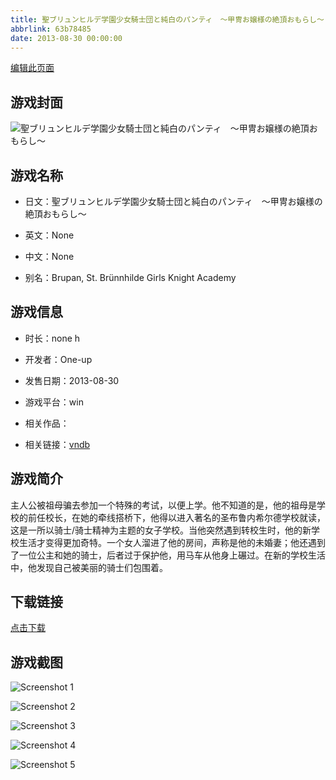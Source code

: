 ```yaml
---
title: 聖ブリュンヒルデ学園少女騎士団と純白のパンティ　～甲冑お嬢様の絶頂おもらし～
abbrlink: 63b78485
date: 2013-08-30 00:00:00
---
```

[编辑此页面](https://github.com/ACG-3/ADV3-source/blob/main/source/_posts/%E8%81%96%E3%83%96%E3%83%AA%E3%83%A5%E3%83%B3%E3%83%92%E3%83%AB%E3%83%87%E5%AD%A6%E5%9C%92%E5%B0%91%E5%A5%B3%E9%A8%8E%E5%A3%AB%E5%9B%A3%E3%81%A8%E7%B4%94%E7%99%BD%E3%81%AE%E3%83%91%E3%83%B3%E3%83%86%E3%82%A3%E3%80%80%EF%BD%9E%E7%94%B2%E5%86%91%E3%81%8A%E5%AC%A2%E6%A7%98%E3%81%AE%E7%B5%B6%E9%A0%82%E3%81%8A%E3%82%82%E3%82%89%E3%81%97%EF%BD%9E.md)

## 游戏封面

![聖ブリュンヒルデ学園少女騎士団と純白のパンティ　～甲冑お嬢様の絶頂おもらし～](https://pan.timero.xyz/d/onedrive/img_lib_001/%E8%81%96%E3%83%96%E3%83%AA%E3%83%A5%E3%83%B3%E3%83%92%E3%83%AB%E3%83%87%E5%AD%A6%E5%9C%92%E5%B0%91%E5%A5%B3%E9%A8%8E%E5%A3%AB%E5%9B%A3%E3%81%A8%E7%B4%94%E7%99%BD%E3%81%AE%E3%83%91%E3%83%B3%E3%83%86%E3%82%A3%E3%80%80%EF%BD%9E%E7%94%B2%E5%86%91%E3%81%8A%E5%AC%A2%E6%A7%98%E3%81%AE%E7%B5%B6%E9%A0%82%E3%81%8A%E3%82%82%E3%82%89%E3%81%97%EF%BD%9E_cover.avif)


## 游戏名称

- 日文：聖ブリュンヒルデ学園少女騎士団と純白のパンティ　～甲冑お嬢様の絶頂おもらし～
- 英文：None
- 中文：None

- 别名：Brupan, St. Brünnhilde Girls Knight Academy


## 游戏信息

- 时长：none h
- 开发者：One-up
- 发售日期：2013-08-30
- 游戏平台：win
- 相关作品：

- 相关链接：[vndb](https://vndb.org/v12575)


## 游戏简介

主人公被祖母骗去参加一个特殊的考试，以便上学。他不知道的是，他的祖母是学校的前任校长，在她的牵线搭桥下，他得以进入著名的圣布鲁内希尔德学校就读，这是一所以骑士/骑士精神为主题的女子学校。当他突然遇到转校生时，他的新学校生活才变得更加奇特。一个女人溜进了他的房间，声称是他的未婚妻；他还遇到了一位公主和她的骑士，后者过于保护他，用马车从他身上碾过。在新的学校生活中，他发现自己被美丽的骑士们包围着。


## 下载链接

[点击下载](https://pan.timero.xyz/onedrive/adv_lib_001/%E8%81%96%E3%83%96%E3%83%AA%E3%83%A5%E3%83%B3%E3%83%92%E3%83%AB%E3%83%87%E5%AD%A6%E5%9C%92%E5%B0%91%E5%A5%B3%E9%A8%8E%E5%A3%AB%E5%9B%A3%E3%81%A8%E7%B4%94%E7%99%BD%E3%81%AE%E3%83%91%E3%83%B3%E3%83%86%E3%82%A3%E3%80%80%EF%BD%9E%E7%94%B2%E5%86%91%E3%81%8A%E5%AC%A2%E6%A7%98%E3%81%AE%E7%B5%B6%E9%A0%82%E3%81%8A%E3%82%82%E3%82%89%E3%81%97%EF%BD%9E)


## 游戏截图


![Screenshot 1](https://pan.timero.xyz/d/onedrive/img_lib_001/%E8%81%96%E3%83%96%E3%83%AA%E3%83%A5%E3%83%B3%E3%83%92%E3%83%AB%E3%83%87%E5%AD%A6%E5%9C%92%E5%B0%91%E5%A5%B3%E9%A8%8E%E5%A3%AB%E5%9B%A3%E3%81%A8%E7%B4%94%E7%99%BD%E3%81%AE%E3%83%91%E3%83%B3%E3%83%86%E3%82%A3%E3%80%80%EF%BD%9E%E7%94%B2%E5%86%91%E3%81%8A%E5%AC%A2%E6%A7%98%E3%81%AE%E7%B5%B6%E9%A0%82%E3%81%8A%E3%82%82%E3%82%89%E3%81%97%EF%BD%9E_Screenshot_1.avif)

![Screenshot 2](https://pan.timero.xyz/d/onedrive/img_lib_001/%E8%81%96%E3%83%96%E3%83%AA%E3%83%A5%E3%83%B3%E3%83%92%E3%83%AB%E3%83%87%E5%AD%A6%E5%9C%92%E5%B0%91%E5%A5%B3%E9%A8%8E%E5%A3%AB%E5%9B%A3%E3%81%A8%E7%B4%94%E7%99%BD%E3%81%AE%E3%83%91%E3%83%B3%E3%83%86%E3%82%A3%E3%80%80%EF%BD%9E%E7%94%B2%E5%86%91%E3%81%8A%E5%AC%A2%E6%A7%98%E3%81%AE%E7%B5%B6%E9%A0%82%E3%81%8A%E3%82%82%E3%82%89%E3%81%97%EF%BD%9E_Screenshot_2.avif)

![Screenshot 3](https://pan.timero.xyz/d/onedrive/img_lib_001/%E8%81%96%E3%83%96%E3%83%AA%E3%83%A5%E3%83%B3%E3%83%92%E3%83%AB%E3%83%87%E5%AD%A6%E5%9C%92%E5%B0%91%E5%A5%B3%E9%A8%8E%E5%A3%AB%E5%9B%A3%E3%81%A8%E7%B4%94%E7%99%BD%E3%81%AE%E3%83%91%E3%83%B3%E3%83%86%E3%82%A3%E3%80%80%EF%BD%9E%E7%94%B2%E5%86%91%E3%81%8A%E5%AC%A2%E6%A7%98%E3%81%AE%E7%B5%B6%E9%A0%82%E3%81%8A%E3%82%82%E3%82%89%E3%81%97%EF%BD%9E_Screenshot_3.avif)

![Screenshot 4](https://pan.timero.xyz/d/onedrive/img_lib_001/%E8%81%96%E3%83%96%E3%83%AA%E3%83%A5%E3%83%B3%E3%83%92%E3%83%AB%E3%83%87%E5%AD%A6%E5%9C%92%E5%B0%91%E5%A5%B3%E9%A8%8E%E5%A3%AB%E5%9B%A3%E3%81%A8%E7%B4%94%E7%99%BD%E3%81%AE%E3%83%91%E3%83%B3%E3%83%86%E3%82%A3%E3%80%80%EF%BD%9E%E7%94%B2%E5%86%91%E3%81%8A%E5%AC%A2%E6%A7%98%E3%81%AE%E7%B5%B6%E9%A0%82%E3%81%8A%E3%82%82%E3%82%89%E3%81%97%EF%BD%9E_Screenshot_4.avif)

![Screenshot 5](https://pan.timero.xyz/d/onedrive/img_lib_001/%E8%81%96%E3%83%96%E3%83%AA%E3%83%A5%E3%83%B3%E3%83%92%E3%83%AB%E3%83%87%E5%AD%A6%E5%9C%92%E5%B0%91%E5%A5%B3%E9%A8%8E%E5%A3%AB%E5%9B%A3%E3%81%A8%E7%B4%94%E7%99%BD%E3%81%AE%E3%83%91%E3%83%B3%E3%83%86%E3%82%A3%E3%80%80%EF%BD%9E%E7%94%B2%E5%86%91%E3%81%8A%E5%AC%A2%E6%A7%98%E3%81%AE%E7%B5%B6%E9%A0%82%E3%81%8A%E3%82%82%E3%82%89%E3%81%97%EF%BD%9E_Screenshot_5.avif)

